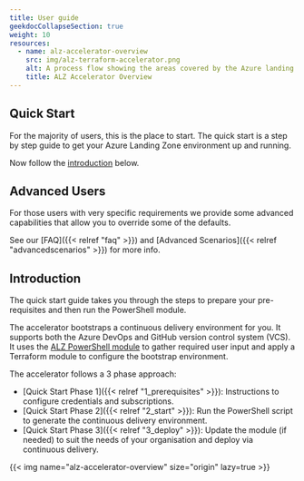 ```yaml
---
title: User guide
geekdocCollapseSection: true
weight: 10
resources:
  - name: alz-accelerator-overview
    src: img/alz-terraform-accelerator.png
    alt: A process flow showing the areas covered by the Azure landing zones Terraform accelerator.
    title: ALZ Accelerator Overview
---
```

## Quick Start

For the majority of users, this is the place to start. The quick start is a step by step guide to get your Azure Landing Zone environment up and running.

Now follow the [introduction](#introduction) below.

## Advanced Users

For those users with very specific requirements we provide some advanced capabilities that allow you to override some of the defaults.

See our [FAQ]({{< relref "faq" >}}) and [Advanced Scenarios]({{< relref "advancedscenarios" >}}) for more info.

## Introduction

The quick start guide takes you through the steps to prepare your pre-requisites and then run the PowerShell module.

The accelerator bootstraps a continuous delivery environment for you. It supports both the Azure DevOps and GitHub version control system (VCS). It uses the [ALZ PowerShell module](https://www.powershellgallery.com/packages/ALZ) to gather required user input and apply a Terraform module to configure the bootstrap environment.

The accelerator follows a 3 phase approach:

- [Quick Start Phase 1]({{< relref "1_prerequisites" >}}): Instructions to configure credentials and subscriptions.
- [Quick Start Phase 2]({{< relref "2_start" >}}): Run the PowerShell script to generate the continuous delivery environment.
- [Quick Start Phase 3]({{< relref "3_deploy" >}}): Update the module (if needed) to suit the needs of your organisation and deploy via continuous delivery.

{{< img name="alz-accelerator-overview" size="origin" lazy=true >}}
